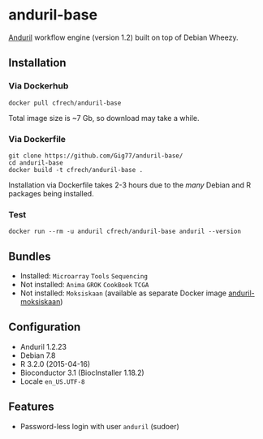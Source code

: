 # anduril-base

[Anduril](http://www.anduril.org/anduril/site/) workflow engine (version 1.2) built on top of Debian Wheezy.

## Installation

### Via Dockerhub

    docker pull cfrech/anduril-base
    
Total image size is ~7 Gb, so download may take a while.

### Via Dockerfile

    git clone https://github.com/Gig77/anduril-base/
    cd anduril-base
    docker build -t cfrech/anduril-base .

Installation via Dockerfile takes 2-3 hours due to the _many_ Debian and R packages being installed.

### Test

    docker run --rm -u anduril cfrech/anduril-base anduril --version

## Bundles

* Installed: `Microarray` `Tools` `Sequencing`
* Not installed: `Anima` `GROK` `CookBook` `TCGA`
* Not installed: `Moksiskaan` (available as separate Docker image [anduril-moksiskaan](https://github.com/Gig77/anduril-moksiskaan))

## Configuration

* Anduril 1.2.23
* Debian 7.8
* R 3.2.0 (2015-04-16)
* Bioconductor 3.1 (BiocInstaller 1.18.2)
* Locale `en_US.UTF-8`

## Features

* Password-less login with user `anduril` (sudoer)

